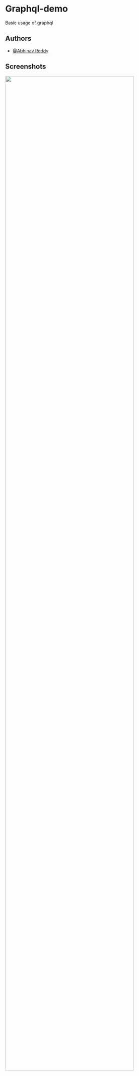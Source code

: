 # Graphql-demo

Basic usage of graphql


## Authors

- [@Abhinav Reddy](https://www.github.com/Abhinav-Reddy-k)


## Screenshots

<img src="https://user-images.githubusercontent.com/63109580/159520242-24dae9a5-1134-4a49-99cf-22849d72a3c4.png" width="90%"></img> 
